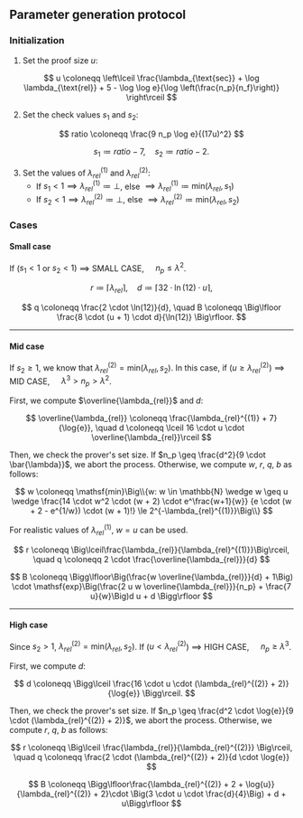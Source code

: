 ## Parameter generation protocol
### Initialization
1. Set the proof size $u$:

$$
u \coloneqq \left\lceil \frac{\lambda_{\text{sec}} + \log \lambda_{\text{rel}} + 5 - \log \log e}{\log \left(\frac{n_p}{n_f}\right)} \right\rceil
$$

2. Set the check values $s_1$ and $s_2$:

$$
ratio \coloneqq \frac{9 n_p \log e}{(17u)^2}
$$

$$
s_1 \coloneqq ratio - 7, \quad s_2 \coloneqq ratio - 2.
$$

3. Set the values of $\lambda_{rel}^{(1)}$ and $\lambda_{rel}^{(2)}$:
    - If $s_1 < 1 \implies \lambda_{rel}^{(1)} \coloneqq \bot$, else $\implies \lambda_{rel}^{(1)} \coloneqq \mathsf{min}(\lambda_{rel}, s_1)$
    - If $s_2 < 1 \implies \lambda_{rel}^{(2)} \coloneqq \bot$, else $\implies \lambda_{rel}^{(2)} \coloneqq \mathsf{min}(\lambda_{rel}, s_2)$

### Cases
#### Small case
If ($s_1 < 1$ or $s_2 < 1$) $\implies$ SMALL CASE, $\quad n_p \leq \lambda^2$.

$$
r \coloneqq \lceil \lambda_{rel} \rceil, \quad d \coloneqq \lceil 32\cdot \ln(12)\cdot u \rceil,
$$

$$
q \coloneqq \frac{2 \cdot \ln(12)}{d}, \quad B \coloneqq \Big\lfloor \frac{8 \cdot (u + 1) \cdot d}{\ln(12)} \Big\rfloor.
$$

---
#### Mid case
If $s_2 \ge 1$, we know that $\lambda_{rel}^{(2)} = \mathsf{min}(\lambda_{rel}, s_2)$.
In this case, if ($u \ge \lambda_{rel}^{(2)}$) $\implies$ MID CASE, $\quad \lambda^3 > n_p > \lambda^2$.

First, we compute $\overline{\lambda_{rel}}$ and $d$:

$$
\overline{\lambda_{rel}} \coloneqq \frac{\lambda_{rel}^{(1)} + 7}{\log{e}}, \quad d \coloneqq \lceil 16 \cdot u \cdot \overline{\lambda_{rel}}\rceil
$$

Then, we check the prover's set size.
If $n_p \geq \frac{d^2}{9 \cdot \bar{\lambda}}$, we abort the process.
Otherwise, we compute $w$, $r$, $q$, $b$ as follows:

$$
w \coloneqq \mathsf{min}\Big\\{w: w \in \mathbb{N} \wedge w \geq u \wedge \frac{14 \cdot w^2 \cdot (w + 2) \cdot e^\frac{w+1}{w}} {e \cdot (w + 2 - e^{1/w}) \cdot (w + 1)!} \le 2^{-\lambda_{rel}^{(1)}}\Big\\}
$$

For realistic values of $\lambda_{rel}^{(1)}$, $w = u$ can be used.

$$
r \coloneqq \Big\lceil\frac{\lambda_{rel}}{\lambda_{rel}^{(1)}}\Big\rceil, \quad q \coloneqq 2 \cdot \frac{\overline{\lambda_{rel}}}{d}
$$

$$
B \coloneqq \Bigg\lfloor\Big(\frac{w \overline{\lambda_{rel}}}{d} + 1\Big) \cdot \mathsf{exp}\Big(\frac{2 u w \overline{\lambda_{rel}}}{n_p} + \frac{7 u}{w}\Big)d u + d \Bigg\rfloor
$$

---
#### High case
Since $s_2 > 1$, $\lambda_{rel}^{(2)} = \mathsf{min}(\lambda_{rel}, s_2)$.
If ($u < \lambda_{rel}^{(2)}$) $\implies$ HIGH CASE, $\quad n_p \geq \lambda^3$.

First, we compute $d$:

$$
d \coloneqq \Bigg\lceil \frac{16 \cdot u \cdot (\lambda_{rel}^{(2)} + 2)}{\log{e}} \Bigg\rceil.
$$

Then, we check the prover's set size.
If $n_p \geq \frac{d^2 \cdot \log{e}}{9 \cdot (\lambda_{rel}^{(2)} + 2)}$, we abort the process.
Otherwise, we compute $r$, $q$, $b$ as follows:

$$
r \coloneqq \Big\lceil \frac{\lambda_{rel}}{\lambda_{rel}^{(2)}} \Big\rceil, \quad q \coloneqq \frac{2 \cdot (\lambda_{rel}^{(2)} + 2)}{d \cdot \log{e}}
$$

$$
B \coloneqq \Bigg\lfloor\frac{\lambda_{rel}^{(2)} + 2 + \log{u}} {\lambda_{rel}^{(2)} + 2}\cdot \Big(3 \cdot u \cdot \frac{d}{4}\Big) + d + u\Bigg\rfloor
$$
